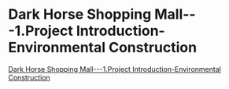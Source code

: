 # Dark Horse Shopping Mall---1.Project Introduction-Environmental Construction
[Dark Horse Shopping Mall---1.Project Introduction-Environmental Construction](https://aiwithcloud.com/2022/09/19/dark_horse_shopping_mall___1-project_introduction_environmental_construction/)